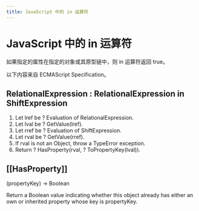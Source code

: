 ```yaml
---
title: JavaScript 中的 in 运算符
---
```


# JavaScript 中的 in 运算符

如果指定的属性在指定的对象或其原型链中，则 in 运算符返回 true。

以下内容来自 ECMAScript Specification。

## RelationalExpression : RelationalExpression in ShiftExpression

1. Let lref be ? Evaluation of RelationalExpression.
2. Let lval be ? GetValue(lref).
3. Let rref be ? Evaluation of ShiftExpression.
4. Let rval be ? GetValue(rref).
5. If rval is not an Object, throw a TypeError exception.
6. Return ? HasProperty(rval, ? ToPropertyKey(lval)).

## [[HasProperty]]

(propertyKey) → Boolean

Return a Boolean value indicating whether this object already has either an own or inherited property whose key is propertyKey.
